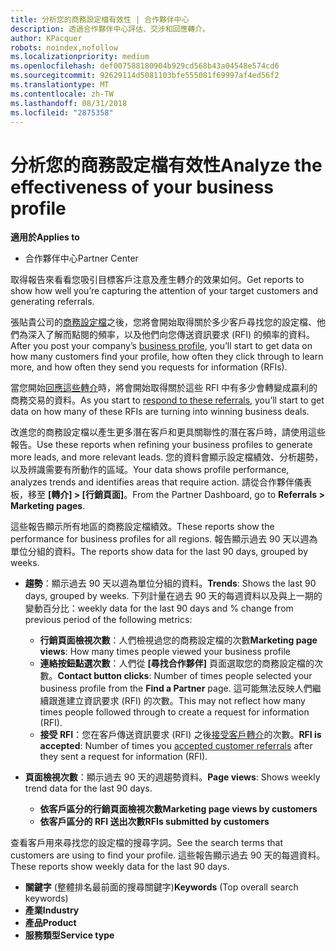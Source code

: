 ```yaml
---
title: 分析您的商務設定檔有效性 | 合作夥伴中心
description: 透過合作夥伴中心評估、交涉和回應轉介。
author: KPacquer
robots: noindex,nofollow
ms.localizationpriority: medium
ms.openlocfilehash: def007588180904b929cd568b43a04548e574cd6
ms.sourcegitcommit: 92629114d5081103bfe555081f69997af4ed56f2
ms.translationtype: MT
ms.contentlocale: zh-TW
ms.lasthandoff: 08/31/2018
ms.locfileid: "2875358"
---
```

# <a name="analyze-the-effectiveness-of-your-business-profile"></a><span data-ttu-id="29c8e-103">分析您的商務設定檔有效性</span><span class="sxs-lookup"><span data-stu-id="29c8e-103">Analyze the effectiveness of your business profile</span></span>
<!-- 
https://go.microsoft.com/fwlink/?linkid=849120
-->

**<span data-ttu-id="29c8e-104">適用於</span><span class="sxs-lookup"><span data-stu-id="29c8e-104">Applies to</span></span>**

-  <span data-ttu-id="29c8e-105">合作夥伴中心</span><span class="sxs-lookup"><span data-stu-id="29c8e-105">Partner Center</span></span>

<span data-ttu-id="29c8e-106">取得報告來看看您吸引目標客戶注意及產生轉介的效果如何。</span><span class="sxs-lookup"><span data-stu-id="29c8e-106">Get reports to show how well you’re capturing the attention of your target customers and generating referrals.</span></span>

<span data-ttu-id="29c8e-107">張貼貴公司的[商務設定檔](create-a-marketing-profile.md)之後，您將會開始取得關於多少客戶尋找您的設定檔、他們為深入了解而點閱的頻率，以及他們向您傳送資訊要求 (RFI) 的頻率的資料。</span><span class="sxs-lookup"><span data-stu-id="29c8e-107">After you post your company’s [business profile](create-a-marketing-profile.md), you’ll start to get data on how many customers find your profile, how often they click through to learn more, and how often they send you requests for information (RFIs).</span></span> 

<span data-ttu-id="29c8e-108">當您開始[回應這些轉介](responding-to-referrals.md)時，將會開始取得關於這些 RFI 中有多少會轉變成贏利的商務交易的資料。</span><span class="sxs-lookup"><span data-stu-id="29c8e-108">As you start to [respond to these referrals](responding-to-referrals.md), you’ll start to get data on how many of these RFIs are turning into winning business deals.</span></span>

<span data-ttu-id="29c8e-109">改進您的商務設定檔以產生更多潛在客戶和更具關聯性的潛在客戶時，請使用這些報告。</span><span class="sxs-lookup"><span data-stu-id="29c8e-109">Use these reports when refining your business profiles to generate more leads, and more relevant leads.</span></span> <span data-ttu-id="29c8e-110">您的資料會顯示設定檔績效、分析趨勢，以及辨識需要有所動作的區域。</span><span class="sxs-lookup"><span data-stu-id="29c8e-110">Your data shows profile performance, analyzes trends and identifies areas that require action.</span></span> <span data-ttu-id="29c8e-111">請從合作夥伴儀表板，移至 **\[轉介\] > \[行銷頁面\]**。</span><span class="sxs-lookup"><span data-stu-id="29c8e-111">From the Partner Dashboard, go to **Referrals > Marketing pages**.</span></span>

<span data-ttu-id="29c8e-112">這些報告顯示所有地區的商務設定檔績效。</span><span class="sxs-lookup"><span data-stu-id="29c8e-112">These reports show the performance for business profiles for all regions.</span></span> <span data-ttu-id="29c8e-113">報告顯示過去 90 天以週為單位分組的資料。</span><span class="sxs-lookup"><span data-stu-id="29c8e-113">The reports show data for the last 90 days, grouped by weeks.</span></span>

*  <span data-ttu-id="29c8e-114">**趨勢**：顯示過去 90 天以週為單位分組的資料。</span><span class="sxs-lookup"><span data-stu-id="29c8e-114">**Trends**: Shows the last 90 days, grouped by weeks.</span></span> <span data-ttu-id="29c8e-115">下列計量在過去 90 天的每週資料以及與上一期的變動百分比：</span><span class="sxs-lookup"><span data-stu-id="29c8e-115">weekly data for the last 90 days and % change from previous period of the following metrics:</span></span>

   * <span data-ttu-id="29c8e-116">**行銷頁面檢視次數**：人們檢視過您的商務設定檔的次數</span><span class="sxs-lookup"><span data-stu-id="29c8e-116">**Marketing page views**: How many times people viewed your business profile</span></span>
   * <span data-ttu-id="29c8e-117">**連絡按鈕點選次數**：人們從 **\[尋找合作夥伴\]** 頁面選取您的商務設定檔的次數。</span><span class="sxs-lookup"><span data-stu-id="29c8e-117">**Contact button clicks**: Number of times people selected your business profile from the **Find a Partner** page.</span></span> <span data-ttu-id="29c8e-118">這可能無法反映人們繼續跟進建立資訊要求 (RFI) 的次數。</span><span class="sxs-lookup"><span data-stu-id="29c8e-118">This may not reflect how many times people followed through to create a request for information (RFI).</span></span>
   * <span data-ttu-id="29c8e-119">**接受 RFI**：您在客戶傳送資訊要求 (RFI) 之後[接受客戶轉介](responding-to-referrals.md)的次數。</span><span class="sxs-lookup"><span data-stu-id="29c8e-119">**RFI is accepted**: Number of times you [accepted customer referrals](responding-to-referrals.md) after they sent a request for information (RFI).</span></span>


*  <span data-ttu-id="29c8e-120">**頁面檢視次數**：顯示過去 90 天的週趨勢資料。</span><span class="sxs-lookup"><span data-stu-id="29c8e-120">**Page views**: Shows weekly trend data for the last 90 days.</span></span>
   *  **<span data-ttu-id="29c8e-121">依客戶區分的行銷頁面檢視次數</span><span class="sxs-lookup"><span data-stu-id="29c8e-121">Marketing page views by customers</span></span>**
   *  **<span data-ttu-id="29c8e-122">依客戶區分的 RFI 送出次數</span><span class="sxs-lookup"><span data-stu-id="29c8e-122">RFIs submitted by customers</span></span>**

<span data-ttu-id="29c8e-123">查看客戶用來尋找您的設定檔的搜尋字詞。</span><span class="sxs-lookup"><span data-stu-id="29c8e-123">See the search terms that customers are using to find your profile.</span></span> <span data-ttu-id="29c8e-124">這些報告顯示過去 90 天的每週資料。</span><span class="sxs-lookup"><span data-stu-id="29c8e-124">These reports show weekly data for the last 90 days.</span></span>

*  <span data-ttu-id="29c8e-125">**關鍵字** (整體排名最前面的搜尋關鍵字)</span><span class="sxs-lookup"><span data-stu-id="29c8e-125">**Keywords** (Top overall search keywords)</span></span> 
*  **<span data-ttu-id="29c8e-126">產業</span><span class="sxs-lookup"><span data-stu-id="29c8e-126">Industry</span></span>**
*  **<span data-ttu-id="29c8e-127">產品</span><span class="sxs-lookup"><span data-stu-id="29c8e-127">Product</span></span>**
*  **<span data-ttu-id="29c8e-128">服務類型</span><span class="sxs-lookup"><span data-stu-id="29c8e-128">Service type</span></span>**

